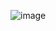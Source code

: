 <!--@startuml

left to right direction
actor "Profesor" as fc

rectangle SATMI{

    usecase "UC-001: Registrar Grupo" as  UC1
    usecase "UC-004: Baja Grupo" as UC4
    usecase "UC-005: Borrar Alumno" as UC5 
    usecase "UC-009: Modificar Grupo" as UC9
    usecase "UC-006: Eliminar Tarjeta" as UC6

    UC4.>UC5: <<Include>>
    UC9.>UC4: <<Extend>>
    UC5.>UC6: <<Include>>


}
fc .-> UC1 
fc .-> UC4
fc .-> UC9 
@enduml 
-->

![image](https://github.com/amezcua04s/FCA-Proyecto-OO-01/assets/147119596/60e43e5e-5df8-445d-bb13-62c27e27a477)




